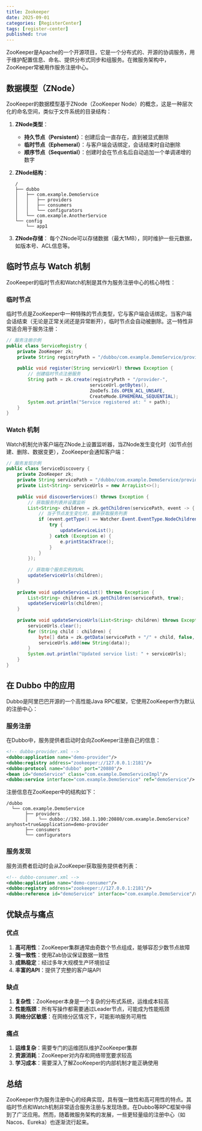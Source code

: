 ```yaml
---
title: Zookeeper
date: 2025-09-01
categories: [RegisterCenter]
tags: [register-center]
published: true
---
```


ZooKeeper是Apache的一个开源项目，它是一个分布式的、开源的协调服务，用于维护配置信息、命名、提供分布式同步和组服务。在微服务架构中，ZooKeeper常被用作服务注册中心。

## 数据模型（ZNode）

ZooKeeper的数据模型基于ZNode（ZooKeeper Node）的概念，这是一种层次化的命名空间，类似于文件系统的目录结构：

1. **ZNode类型**：
   - **持久节点（Persistent）**：创建后会一直存在，直到被显式删除
   - **临时节点（Ephemeral）**：与客户端会话绑定，会话结束时自动删除
   - **顺序节点（Sequential）**：创建时会在节点名后自动追加一个单调递增的数字

2. **ZNode结构**：
   ```
   /
   ├── dubbo
   │   ├── com.example.DemoService
   │   │   ├── providers
   │   │   ├── consumers
   │   │   └── configurators
   │   └── com.example.AnotherService
   └── config
       └── app1
   ```

3. **ZNode存储**：
   每个ZNode可以存储数据（最大1MB），同时维护一些元数据，如版本号、ACL信息等。

## 临时节点与 Watch 机制

ZooKeeper的临时节点和Watch机制是其作为服务注册中心的核心特性：

### 临时节点

临时节点是ZooKeeper中一种特殊的节点类型，它与客户端会话绑定。当客户端会话结束（无论是正常关闭还是异常断开），临时节点会自动被删除。这一特性非常适合用于服务注册：

```java
// 服务注册示例
public class ServiceRegistry {
    private ZooKeeper zk;
    private String registryPath = "/dubbo/com.example.DemoService/providers";
    
    public void register(String serviceUrl) throws Exception {
        // 创建临时节点注册服务
        String path = zk.create(registryPath + "/provider-", 
                               serviceUrl.getBytes(), 
                               ZooDefs.Ids.OPEN_ACL_UNSAFE, 
                               CreateMode.EPHEMERAL_SEQUENTIAL);
        System.out.println("Service registered at: " + path);
    }
}
```

### Watch 机制

Watch机制允许客户端在ZNode上设置监听器，当ZNode发生变化时（如节点创建、删除、数据变更），ZooKeeper会通知客户端：

```java
// 服务发现示例
public class ServiceDiscovery {
    private ZooKeeper zk;
    private String servicePath = "/dubbo/com.example.DemoService/providers";
    private List<String> serviceUrls = new ArrayList<>();
    
    public void discoverServices() throws Exception {
        // 获取服务列表并设置监听
        List<String> children = zk.getChildren(servicePath, event -> {
            // 当子节点发生变化时，重新获取服务列表
            if (event.getType() == Watcher.Event.EventType.NodeChildrenChanged) {
                try {
                    updateServiceList();
                } catch (Exception e) {
                    e.printStackTrace();
                }
            }
        });
        
        // 获取每个服务实例的URL
        updateServiceUrls(children);
    }
    
    private void updateServiceList() throws Exception {
        List<String> children = zk.getChildren(servicePath, true);
        updateServiceUrls(children);
    }
    
    private void updateServiceUrls(List<String> children) throws Exception {
        serviceUrls.clear();
        for (String child : children) {
            byte[] data = zk.getData(servicePath + "/" + child, false, null);
            serviceUrls.add(new String(data));
        }
        System.out.println("Updated service list: " + serviceUrls);
    }
}
```

## 在 Dubbo 中的应用

Dubbo是阿里巴巴开源的一个高性能Java RPC框架，它使用ZooKeeper作为默认的注册中心：

### 服务注册

在Dubbo中，服务提供者启动时会向ZooKeeper注册自己的信息：

```xml
<!-- dubbo-provider.xml -->
<dubbo:application name="demo-provider"/>
<dubbo:registry address="zookeeper://127.0.0.1:2181"/>
<dubbo:protocol name="dubbo" port="20880"/>
<bean id="demoService" class="com.example.DemoServiceImpl"/>
<dubbo:service interface="com.example.DemoService" ref="demoService"/>
```

注册信息在ZooKeeper中的结构如下：
```
/dubbo
  └── com.example.DemoService
       ├── providers
       │    └── dubbo://192.168.1.100:20880/com.example.DemoService?anyhost=true&application=demo-provider
       ├── consumers
       └── configurators
```

### 服务发现

服务消费者启动时会从ZooKeeper获取服务提供者列表：

```xml
<!-- dubbo-consumer.xml -->
<dubbo:application name="demo-consumer"/>
<dubbo:registry address="zookeeper://127.0.0.1:2181"/>
<dubbo:reference id="demoService" interface="com.example.DemoService"/>
```

## 优缺点与痛点

### 优点

1. **高可用性**：ZooKeeper集群通常由奇数个节点组成，能够容忍少数节点故障
2. **强一致性**：使用Zab协议保证数据一致性
3. **成熟稳定**：经过多年大规模生产环境验证
4. **丰富的API**：提供了完整的客户端API

### 缺点

1. **复杂性**：ZooKeeper本身是一个复杂的分布式系统，运维成本较高
2. **性能瓶颈**：所有写操作都需要通过Leader节点，可能成为性能瓶颈
3. **网络分区敏感**：在网络分区情况下，可能影响服务可用性

### 痛点

1. **运维复杂**：需要专门的运维团队维护ZooKeeper集群
2. **资源消耗**：ZooKeeper对内存和网络带宽要求较高
3. **学习成本**：需要深入了解ZooKeeper的内部机制才能正确使用

## 总结

ZooKeeper作为服务注册中心的经典实现，具有强一致性和高可用性的特点。其临时节点和Watch机制非常适合服务注册与发现场景。在Dubbo等RPC框架中得到了广泛应用。然而，随着微服务架构的发展，一些更轻量级的注册中心（如Nacos、Eureka）也逐渐流行起来。